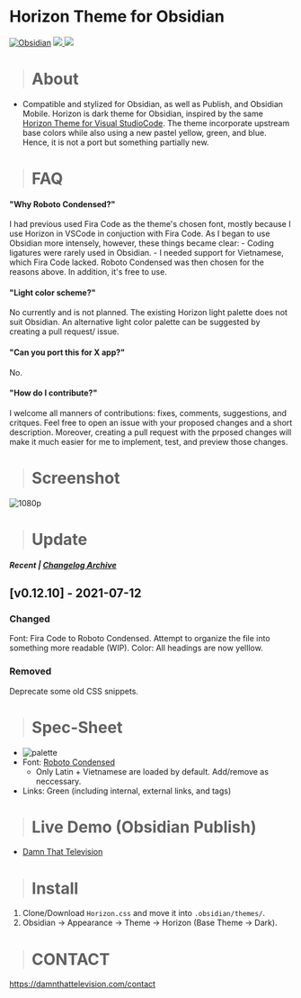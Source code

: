 # Horizon Theme for Obsidian

[![Obsidian](https://img.shields.io/badge/Obsidian-0.12.10-blue)](https://obsidian.md/)
<a href="https://github.com/tylernguyen/obsidian-horizon/issues"> <img src="https://img.shields.io/github/issues/tylernguyen/obsidian-horizon"/> </a>
<a href="https://github.com/tylernguyen/obsidian-horizon/commits/master"> <img src="https://img.shields.io/github/last-commit/tylernguyen/obsidian-horizon"/> </a>

> # About
- Compatible and stylized for Obsidian, as well as Publish, and Obsidian Mobile.
Horizon is dark theme for Obsidian, inspired by the same [Horizon Theme for Visual StudioCode](https://horizontheme.netlify.app/). The theme incorporate upstream base colors while also using a new pastel yellow, green, and blue. Hence, it is not a port but something partially new.

> # FAQ

#### "Why Roboto Condensed?"

I had previous used Fira Code as the theme's chosen font, mostly because I use Horizon in VSCode in conjuction with Fira Code. As I began to use Obsidian more intensely, however, these things became clear:
    - Coding ligatures were rarely used in Obsidian.
    - I needed support for Vietnamese, which Fira Code lacked.
Roboto Condensed was then chosen for the reasons above. In addition, it's free to use.

#### "Light color scheme?"

No currently and is not planned. The existing Horizon light palette does not suit Obsidian. An alternative light color palette can be suggested by creating a pull request/ issue.

#### "Can you port this for X app?"

No.

#### "How do I contribute?"

I welcome all manners of contributions: fixes, comments, suggestions, and critques. Feel free to open an issue with your proposed changes and a short description. Moreover, creating a pull request with the prposed changes will make it much easier for me to implement, test, and preview those changes.

> # Screenshot
![1080p](https://github.com/tylernguyen/obsidian-horizon/blob/main/assets/1080p.png)

> # Update
##### Recent | [Changelog Archive](https://github.com/tylernguyen/obsidian-horizon/blob/master/CHANGELOG.md)

## [v0.12.10] - 2021-07-12
### Changed
Font: Fira Code to Roboto Condensed.
Attempt to organize the file into something more readable (WIP).
Color: All headings are now yelllow.

### Removed
Deprecate some old CSS snippets.

> # Spec-Sheet

- ![palette](https://github.com/tylernguyen/obsidian-horizon/blob/main/assets/palette.png)
- Font: [Roboto Condensed](https://fonts.google.com/specimen/Roboto+Condensed)
    - Only Latin + Vietnamese are loaded by default. Add/remove as neccessary. 
- Links: Green (including internal, external links, and tags)

> # Live Demo (Obsidian Publish)

- [Damn That Television](https://damnthattelevision.com)

> # Install

1. Clone/Download `Horizon.css` and move it into `.obsidian/themes/`.
2. Obsidian -> Appearance -> Theme -> Horizon (Base Theme -> Dark).

> # CONTACT

https://damnthattelevision.com/contact 